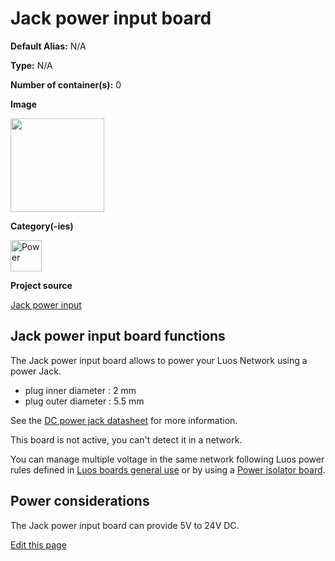 # Jack power input board
<div class="cust_sheet" markdown="1">
<p class="cust_sheet-title" markdown="1"><strong>Default Alias:</strong> N/A</p>
<p class="cust_sheet-title" markdown="1"><strong>Type:</strong> N/A</p>
<p class="cust_sheet-title" markdown="1"><strong>Number of container(s):</strong> 0</p>
<p class="cust_sheet-title" markdown="1"><strong>Image</strong></p>
<p class="cust_indent" markdown="1"><img height="150" src="{{img_path}}/jack-power-input-container.png"></p>
<p class="cust_sheet-title" markdown="1"><strong>Category(-ies)</strong></p>
<p class="cust_indent" markdown="1">
<img height="50" src="{{img_path}}/sticker-power.png" title="Power">
</p>
<p class="cust_sheet-title" markdown="1"><strong>Project source </strong></p>
<a class="github-button" data-size="large" aria-label="Star Luos-io/Luos on GitHub" href="https://github.com/Luos-io/Examples/tree/master/Projects/0_electronics_basis/wiring_and_power/Jack_power_input" target="_blank">Jack power input</a>
</div>

## Jack power input board functions

The Jack power input board allows to power your Luos Network using a power Jack.

 - plug inner diameter : 2 mm
 - plug outer diameter : 5.5 mm

 See the <a href="https://datasheet.octopart.com/694106301002-W%C3%BCrth-Elektronik-datasheet-111088219.pdf" target="_blank">DC power jack datasheet</a> for more information.

This board is not active, you can't detect it in a network.

You can manage multiple voltage in the same network following Luos power rules defined in [Luos boards general use](/pages/prototyping_boards/electronic-use.md) or by using a [Power isolator board]({{boards_path}}/power-isolator.md).

## Power considerations
The Jack power input board can provide 5V to 24V DC.

<div class="cust_edit_page"><a href="https://{{gh_path}}{{boards_path}}/jack-power-input.md">Edit this page</a></div>

